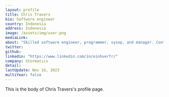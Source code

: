 ```yaml
---
layout: profile
title: Chris Travers
bio: Software engineer
country: Indonesia
address: Indonesia
image: /assets/img/user.png
mediaLink:
about: "Skilled software engineer, programmer, sysop, and manager. Contributor to PostgreSQL, LedgerSMB, and much more. Regular invited speaker at various conferences. Occasional keynote speaker."
twitter:
github:
linkedin: "https://www.linkedin.com/in/einhverfr/"
company: Stormatics
detail:
lastUpdate: Nov 16, 2023
multiYear: false
---
```


This is the body of Chris Travers's profile page.

